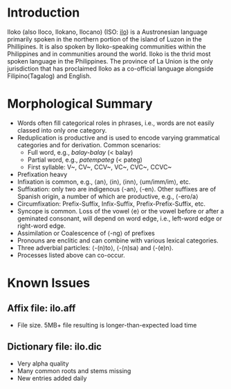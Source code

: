 # Introduction
Iloko (also Iloco, Ilokano, Ilocano) (ISO: [ilo](https://www.ethnologue.com/language/ilo)) is a Austronesian language primarily spoken in the northern portion of the island of Luzon in the Phillipines. It is also spoken by Iloko-speaking communities within the Philippines and in communities around the world. Iloko is the thrid most spoken language in the Philippines. The province of La Union is the only jurisdiction that has proclaimed Iloko as a co-official language alongside Filipino(Tagalog) and English.

# Morphological Summary
* Words often fill categorical roles in phrases, i.e., words are not easily classed into only one category.
* Reduplication is productive and is used to encode varying grammatical categories and for derivation. Common scenarios:
    - Full word, e.g., *balay-balay* (< balay)
    - Partial word, e.g., *patempateg* (< pateg)
    - First syllable: V~, CV~, CCV~, VC~, CVC~, CCVC~
* Prefixation heavy
* Infixation is common, e.g., ⟨an⟩, ⟨in⟩, ⟨inn⟩, ⟨um/imm/im⟩, etc.
* Suffixation: only two are indigenous ⟨-an⟩, ⟨-en⟩. Other suffixes are of Spanish origin, a number of which are productive, e.g., ⟨-ero/a⟩
* Circumfixation: Prefix-Suffix, Infix-Suffix, Prefix-Prefix-Suffix, etc.
* Syncope is common. Loss of the vowel ⟨e⟩ or the vowel before or after a geminated consonant, will depend on word edge, i.e., left-word edge or right-word edge.
* Assimilation or Coalescence of ⟨-ng⟩ of prefixes
* Pronouns are enclitic and can combine with various lexical categories.
* Three adverbial particles: ⟨-(n)to⟩, ⟨-(n)sa⟩ and ⟨-(e)n⟩.
* Processes listed above can co-occur.

# Known Issues

## Affix file: ilo.aff 
- File size. 5MB+ file resulting is longer-than-expected load time

## Dictionary file: ilo.dic 
- Very alpha quality
- Many common roots and stems missing
- New entries added daily

